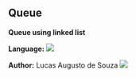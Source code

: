 ## Queue
**Queue using linked list**

**Language:**
</a><img src = "https://img.shields.io/badge/C%2B%2B-00599C?style=for-the-badge&logo=c%2B%2B&logoColor=white"></a>

**Author:**
Lucas Augusto de Souza
<a href="https://github.com/LCASouza" target="_blank"><img src="https://img.shields.io/badge/GitHub-100000?style=for-the-badge&logo=github&logoColor=white" target="_blank"></a>